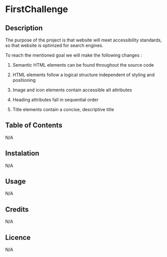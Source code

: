 # FirstChallenge
## Description

The purpose of the project is that website will meet accessibility standards, so that website is optimzed for search engines.

To reach the mentioned goal we will make the following changes :

1. Semantic HTML elements can be found throughout the source code

2. HTML elements follow a logical structure independent of styling and positioning

3. Image and icon elements contain accessible alt attributes

4. Heading attributes fall in sequential order

5. Title elements contain a concise, descriptive title
## Table of Contents
N/A
## Instalation
N/A
## Usage
N/A
## Credits
N/A
## Licence
N/A